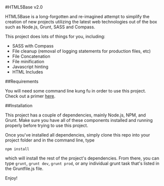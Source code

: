  #HTML5Base v2.0

HTML5Base is a long-forgotten and re-imagined attempt to simplify the creation of new projects utilizing the latest web technologies out of the box such as Node.js, Grunt, SASS and Compass.

This project does lots of things for you, including:

* SASS with Compass
* File cleanup (removal of logging statements for production files, etc)
* File Concatenation
* File minification
* Javascript hinting
* HTML Includes



##Requirements

You will need some command line kung fu in order to use this project. Check out a primer [here](http://net.tutsplus.com/tutorials/tools-and-tips/the-command-line-is-your-best-friend/).


##Installation

This project has a couple of dependencies, mainly Node.js, NPM, and Grunt. Make sure you have all of these components installed and running properly before trying to use this project.

Once you've installed all dependencies, simply clone this repo into your project folder and in the command line, type

`npm install`

which will install the rest of the project's dependencies. From there, you can type `grunt`, `grunt dev`, `grunt prod`, or any individual grunt task that's listed in the Gruntfile.js file.

Enjoy!

